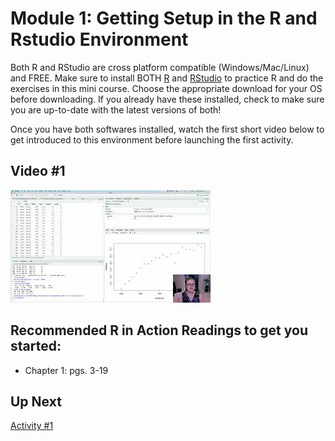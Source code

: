 Module 1: Getting Setup in the R and Rstudio Environment
================

Both R and RStudio are cross platform compatible (Windows/Mac/Linux) and
FREE. Make sure to install BOTH [R](https://www.r-project.org/) and
[RStudio](https://rstudio.com/) to practice R and do the exercises in
this mini course. Choose the appropriate download for your OS before
downloading. If you already have these installed, check to make sure you
are up-to-date with the latest versions of both!

Once you have both softwares installed, watch the first short video
below to get introduced to this environment before launching the first
activity.

## Video #1

[![](../images/mq2.jpg)](https://youtu.be/uNW5dlrXd2w)

## Recommended R in Action Readings to get you started:

-   Chapter 1: pgs. 3-19

## Up Next

[Activity
#1](https://github.com/StevisonLab/R_Mini_Course/blob/main/notebooks/activity1.md)
